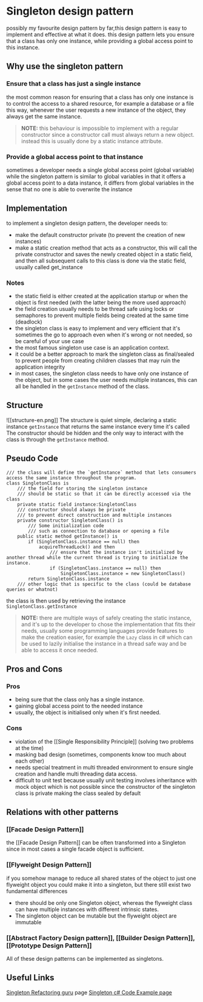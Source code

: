 # Singleton design pattern
possibly my favourite design pattern by far,this design pattern is easy to implement and effective at what it does.
this design pattern lets you ensure that a class has only one instance, while providing a global access point to this instance.
## Why use the singleton pattern
### Ensure that a class has just a single instance
the most common reason for ensuring that a class has only one instance is to control the access to a shared resource, for example a database or a file
this way, whenever the user requests a new instance of the object, they always get the same instance.
>**NOTE:** this behaviour is impossible to implement with a regular constructor since a constructor call must always return a new object. instead this is usually done by a static instance attribute.

### Provide a global access point to that instance
sometimes a developer needs a single global access point (global variable)
while the singleton pattern is similar to global variables in that it offers a global access point to a data instance, it differs from global variables in the sense that no one is able to overwrite the instance
## Implementation
to implement a singleton design pattern, the developer needs to:
- make the default constructor private (to prevent the creation of new instances)
- make a static creation method that acts as a constructor, this will call the private constructor and saves the newly created object in a static field, and then all subsequent calls to this class is done via the static field, usually called get_instance
### Notes
- the static field is either created at the application startup or when the object is first needed (with the latter being the more used approach)
- the field creation usually needs to be thread safe using locks or semaphores to prevent multiple fields being created at the same time (deadlock)
- the singleton class is easy to implement and very efficient that it's sometimes the go to approach even when it's wrong or not needed, so be careful of your use case
- the most famous singleton use case is an application context.
- it could be a better approach to mark the singleton class as final/sealed to prevent people from creating children classes that may ruin the application integrity
- in most cases, the singleton class needs to have only one instance of the object, but in some cases the user needs multiple instances, this can all be handled in the ``getInstance`` method of the class.
## Structure
![[structure-en.png]]
The structure is quiet simple, declaring a static instance ``getInstance`` that returns the same instance every time it's called
The constructor should be hidden and the only way to interact with the class is through the ``getInstance`` method.
## Pseudo Code
```pseudo code
/// the class will define the `getInstance` method that lets consumers access the same instance throughout the program.
class SingletonClass is
    /// the field for storing the singleton instance
    /// should be static so that it can be directly accessed via the class
    private static field instance:SingletonClass
    /// constructor should always be private 
    /// to prevent direct construction and multiple instances
    private constructor SingletonClass() is 
        /// Some initialization code
        /// such as connection to database or opening a file
    public static method getInstance() is
	    if (SingletonClass.instance == null) then
	        acquireThreadLock() and then
	            /// ensure that the instance isn't initialized by another thread while the current thread is trying to initialize the instance.
	            if (SingletonClass.instance == null) then
	                SingletonClass.instance = new SingletonClass()
	    return SingletonClass.instance
	/// other logic that is specific to the class (could be database queries or whatnot)
```
the class is then used by retrieving the instance ``SingletonClass.getInstance``

> **NOTE:** there are multiple ways of safely creating the static instance, and it's up to the developer to chose the implementation that fits their needs, usually some programming languages provide features to make the creation easier, for example the `Lazy` class in c# which can be used to lazily initialise the instance in a thread safe way and be able to access it once needed.  

## Pros and Cons
### Pros
- being sure that the class only has a single instance.
- gaining global access point to the needed instance
- usually, the object is initialised only when it's first needed.
### Cons
- violation of the [[Single Responsibility Principle]] (solving two problems at the time)
- masking bad design (sometimes, components know too much about each other)
- needs special treatment in multi threaded environment to ensure single creation and handle multi threading data access.
- difficult to unit test because usually unit testing involves inheritance with mock object which is not possible since the constructor of the singleton class is private making the class sealed by default
## Relations with other patterns
### [[Facade Design Pattern]]
the [[Facade Design Pattern]] can be often transformed into a Singleton since in most cases a single facade object is sufficient.
### [[Flyweight Design Pattern]]
if you somehow manage to reduce all shared states of the object to just one flyweight object you could make it into a singleton, but there still exist two fundamental differences
- there should be only one Singleton object, whereas the flyweight class can have multiple instances with different intrinsic states.
- The singleton object can be mutable but the flyweight object are immutable
### [[Abstract Factory Design pattern]], [[Builder Design Pattern]], [[Prototype Design Pattern]] 
All of these design patterns can be implemented as singletons.
## Useful Links
[Singleton Refactoring guru](https://refactoring.guru/design-patterns/singleton) page
[Singleton c# Code Example page](https://refactoring.guru/design-patterns/singleton/csharp/example)
